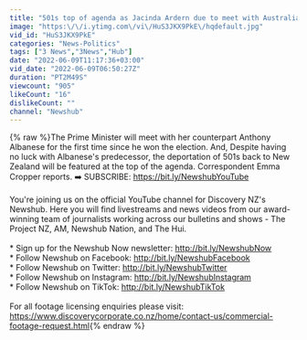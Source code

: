 ```yaml
---
title: "501s top of agenda as Jacinda Ardern due to meet with Australian Prime Minister | Newshub"
image: "https:\/\/i.ytimg.com\/vi\/HuS3JKX9PkE\/hqdefault.jpg"
vid_id: "HuS3JKX9PkE"
categories: "News-Politics"
tags: ["3 News","3News","Hub"]
date: "2022-06-09T11:17:36+03:00"
vid_date: "2022-06-09T06:50:27Z"
duration: "PT2M49S"
viewcount: "905"
likeCount: "16"
dislikeCount: ""
channel: "Newshub"
---
```

{% raw %}The Prime Minister will meet with her counterpart Anthony Albanese for the first time since he won the election. And, Despite having no luck with Albanese's predecessor, the deportation of 501s back to New Zealand will be featured at the top of the agenda. Correspondent Emma Cropper reports. ➡️ SUBSCRIBE: <a rel="nofollow" target="blank" href="https://bit.ly/NewshubYouTube">https://bit.ly/NewshubYouTube</a><br /><br />You're joining us on the official YouTube channel for Discovery NZ's Newshub. Here you will find livestreams and news videos from our award-winning team of journalists working across our bulletins and shows - The Project NZ, AM, Newshub Nation, and The Hui.<br /><br />* Sign up for the Newshub Now newsletter: <a rel="nofollow" target="blank" href="http://bit.ly/NewshubNow">http://bit.ly/NewshubNow</a><br />* Follow Newshub on Facebook: <a rel="nofollow" target="blank" href="http://bit.ly/NewshubFacebook">http://bit.ly/NewshubFacebook</a><br />* Follow Newshub on Twitter: <a rel="nofollow" target="blank" href="http://bit.ly/NewshubTwitter">http://bit.ly/NewshubTwitter</a><br />* Follow Newshub on Instagram: <a rel="nofollow" target="blank" href="http://bit.ly/NewshubInstagram">http://bit.ly/NewshubInstagram</a><br />* Follow Newshub on TikTok: <a rel="nofollow" target="blank" href="http://bit.ly/NewshubTikTok">http://bit.ly/NewshubTikTok</a><br /><br />For all footage l​icensing enquiries please visit: <a rel="nofollow" target="blank" href="https://www.discoverycorporate.co.nz/home/contact-us/commercial-footage-request.html">https://www.discoverycorporate.co.nz/home/contact-us/commercial-footage-request.html</a>{% endraw %}
